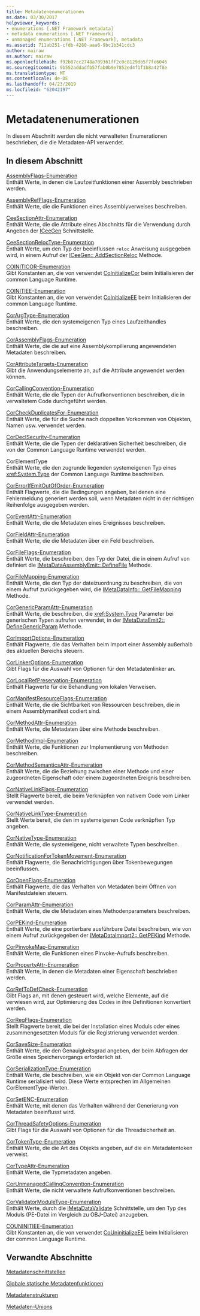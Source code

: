 ```yaml
---
title: Metadatenenumerationen
ms.date: 03/30/2017
helpviewer_keywords:
- enumerations [.NET Framework metadata]
- metadata enumerations [.NET Framework]
- unmanaged enumerations [.NET Framework], metadata
ms.assetid: 711ab251-cfdb-4280-aaa6-9bc1b341cdc3
author: mairaw
ms.author: mairaw
ms.openlocfilehash: f92b87cc2748a709361ff2c0c8129db5f7fe6046
ms.sourcegitcommit: 9b552addadfb57fab0b9e7852ed4f1f1b8a42f8e
ms.translationtype: MT
ms.contentlocale: de-DE
ms.lasthandoff: 04/23/2019
ms.locfileid: "62042197"
---
```

# <a name="metadata-enumerations"></a>Metadatenenumerationen
In diesem Abschnitt werden die nicht verwalteten Enumerationen beschrieben, die die Metadaten-API verwendet.  
  
## <a name="in-this-section"></a>In diesem Abschnitt  
 [AssemblyFlags-Enumeration](../../../../docs/framework/unmanaged-api/metadata/assemblyflags-enumeration.md)  
 Enthält Werte, in denen die Laufzeitfunktionen einer Assembly beschrieben werden.  
  
 [AssemblyRefFlags-Enumeration](../../../../docs/framework/unmanaged-api/metadata/assemblyrefflags-enumeration.md)  
 Enthält Werte, die die Funktionen eines Assemblyverweises beschreiben.  
  
 [CeeSectionAttr-Enumeration](../../../../docs/framework/unmanaged-api/metadata/ceesectionattr-enumeration.md)  
 Enthält Werte, die die Attribute eines Abschnitts für die Verwendung durch Angeben der [ICeeGen](../../../../docs/framework/unmanaged-api/metadata/iceegen-interface.md) Schnittstelle.  
  
 [CeeSectionRelocType-Enumeration](../../../../docs/framework/unmanaged-api/metadata/ceesectionreloctype-enumeration.md)  
 Enthält Werte, um den Typ der beeinflussen `reloc` Anweisung ausgegeben wird, in einem Aufruf der [ICeeGen:: AddSectionReloc](../../../../docs/framework/unmanaged-api/metadata/iceegen-addsectionreloc-method.md) Methode.  
  
 [COINITICOR-Enumeration](../../../../docs/framework/unmanaged-api/metadata/coiniticor-enumeration.md)  
 Gibt Konstanten an, die von verwendet [CoInitializeCor](../../../../docs/framework/unmanaged-api/hosting/coinitializecor-function.md) beim Initialisieren der common Language Runtime.  
  
 [COINITIEE-Enumeration](../../../../docs/framework/unmanaged-api/metadata/coinitiee-enumeration.md)  
 Gibt Konstanten an, die von verwendet [CoInitializeEE](../../../../docs/framework/unmanaged-api/hosting/coinitializeee-function.md) beim Initialisieren der common Language Runtime.  
  
 [CorArgType-Enumeration](../../../../docs/framework/unmanaged-api/metadata/corargtype-enumeration.md)  
 Enthält Werte, die den systemeigenen Typ eines Laufzeithandles beschreiben.  
  
 [CorAssemblyFlags-Enumeration](../../../../docs/framework/unmanaged-api/metadata/corassemblyflags-enumeration.md)  
 Enthält Werte, die die auf eine Assemblykompilierung angewendeten Metadaten beschreiben.  
  
 [CorAttributeTargets-Enumeration](../../../../docs/framework/unmanaged-api/metadata/corattributetargets-enumeration.md)  
 Gibt die Anwendungselemente an, auf die Attribute angewendet werden können.  
  
 [CorCallingConvention-Enumeration](../../../../docs/framework/unmanaged-api/metadata/corcallingconvention-enumeration.md)  
 Enthält Werte, die die Typen der Aufrufkonventionen beschreiben, die in verwaltetem Code durchgeführt werden.  
  
 [CorCheckDuplicatesFor-Enumeration](../../../../docs/framework/unmanaged-api/metadata/corcheckduplicatesfor-enumeration.md)  
 Enthält Werte, die für die Suche nach doppelten Vorkommen von Objekten, Namen usw. verwendet werden.  
  
 [CorDeclSecurity-Enumeration](../../../../docs/framework/unmanaged-api/metadata/cordeclsecurity-enumeration.md)  
 Enthält Werte, die die Typen der deklarativen Sicherheit beschreiben, die von der Common Language Runtime verwendet werden.  
  
 CorElementType  
 Enthält Werte, die den zugrunde liegenden systemeigenen Typ eines <xref:System.Type> der Common Language Runtime beschreiben.  
  
 [CorErrorIfEmitOutOfOrder-Enumeration](../../../../docs/framework/unmanaged-api/metadata/corerrorifemitoutoforder-enumeration.md)  
 Enthält Flagwerte, die die Bedingungen angeben, bei denen eine Fehlermeldung generiert werden soll, wenn Metadaten nicht in der richtigen Reihenfolge ausgegeben werden.  
  
 [CorEventAttr-Enumeration](../../../../docs/framework/unmanaged-api/metadata/coreventattr-enumeration.md)  
 Enthält Werte, die die Metadaten eines Ereignisses beschreiben.  
  
 [CorFieldAttr-Enumeration](../../../../docs/framework/unmanaged-api/metadata/corfieldattr-enumeration.md)  
 Enthält Werte, die die Metadaten über ein Feld beschreiben.  
  
 [CorFileFlags-Enumeration](../../../../docs/framework/unmanaged-api/metadata/corfileflags-enumeration.md)  
 Enthält Werte, die beschreiben, den Typ der Datei, die in einem Aufruf von definiert die [IMetaDataAssemblyEmit:: DefineFile](../../../../docs/framework/unmanaged-api/metadata/imetadataassemblyemit-definefile-method.md) Methode.  
  
 [CorFileMapping-Enumeration](../../../../docs/framework/unmanaged-api/metadata/corfilemapping-enumeration.md)  
 Enthält Werte, die den Typ der dateizuordnung zu beschreiben, die von einem Aufruf zurückgegeben wird, die [IMetaDataInfo:: GetFileMapping](../../../../docs/framework/unmanaged-api/metadata/imetadatainfo-getfilemapping-method.md) Methode.  
  
 [CorGenericParamAttr-Enumeration](../../../../docs/framework/unmanaged-api/metadata/corgenericparamattr-enumeration.md)  
 Enthält Werte, die beschreiben, die <xref:System.Type> Parameter bei generischen Typen aufrufen verwendet, in der [IMetaDataEmit2:: DefineGenericParam](../../../../docs/framework/unmanaged-api/metadata/imetadataemit2-definegenericparam-method.md) Methode.  
  
 [CorImportOptions-Enumeration](../../../../docs/framework/unmanaged-api/metadata/corimportoptions-enumeration.md)  
 Enthält Flagwerte, die das Verhalten beim Import einer Assembly außerhalb des aktuellen Bereichs steuern.  
  
 [CorLinkerOptions-Enumeration](../../../../docs/framework/unmanaged-api/metadata/corlinkeroptions-enumeration.md)  
 Gibt Flags für die Auswahl von Optionen für den Metadatenlinker an.  
  
 [CorLocalRefPreservation-Enumeration](../../../../docs/framework/unmanaged-api/metadata/corlocalrefpreservation-enumeration.md)  
 Enthält Flagwerte für die Behandlung von lokalen Verweisen.  
  
 [CorManifestResourceFlags-Enumeration](../../../../docs/framework/unmanaged-api/metadata/cormanifestresourceflags-enumeration.md)  
 Enthält Werte, die die Sichtbarkeit von Ressourcen beschreiben, die in einem Assemblymanifest codiert sind.  
  
 [CorMethodAttr-Enumeration](../../../../docs/framework/unmanaged-api/metadata/cormethodattr-enumeration.md)  
 Enthält Werte, die Metadaten über eine Methode beschreiben.  
  
 [CorMethodImpl-Enumeration](../../../../docs/framework/unmanaged-api/metadata/cormethodimpl-enumeration.md)  
 Enthält Werte, die Funktionen zur Implementierung von Methoden beschreiben.  
  
 [CorMethodSemanticsAttr-Enumeration](../../../../docs/framework/unmanaged-api/metadata/cormethodsemanticsattr-enumeration.md)  
 Enthält Werte, die die Beziehung zwischen einer Methode und einer zugeordneten Eigenschaft oder einem zugeordneten Ereignis beschreiben.  
  
 [CorNativeLinkFlags-Enumeration](../../../../docs/framework/unmanaged-api/metadata/cornativelinkflags-enumeration.md)  
 Stellt Flagwerte bereit, die beim Verknüpfen von nativem Code vom Linker verwendet werden.  
  
 [CorNativeLinkType-Enumeration](../../../../docs/framework/unmanaged-api/metadata/cornativelinktype-enumeration.md)  
 Stellt Werte bereit, die den im systemeigenen Code verknüpften Typ angeben.  
  
 [CorNativeType-Enumeration](../../../../docs/framework/unmanaged-api/metadata/cornativetype-enumeration.md)  
 Enthält Werte, die systemeigene, nicht verwaltete Typen beschreiben.  
  
 [CorNotificationForTokenMovement-Enumeration](../../../../docs/framework/unmanaged-api/metadata/cornotificationfortokenmovement-enumeration.md)  
 Enthält Flagwerte, die Benachrichtigungen über Tokenbewegungen beeinflussen.  
  
 [CorOpenFlags-Enumeration](../../../../docs/framework/unmanaged-api/metadata/coropenflags-enumeration.md)  
 Enthält Flagwerte, die das Verhalten von Metadaten beim Öffnen von Manifestdateien steuern.  
  
 [CorParamAttr-Enumeration](../../../../docs/framework/unmanaged-api/metadata/corparamattr-enumeration.md)  
 Enthält Werte, die die Metadaten eines Methodenparameters beschreiben.  
  
 [CorPEKind-Enumeration](../../../../docs/framework/unmanaged-api/metadata/corpekind-enumeration.md)  
 Enthält Werte, die eine portierbare ausführbare Datei beschreiben, wie von einem Aufruf zurückgegeben der [IMetaDataImport2:: GetPEKind](../../../../docs/framework/unmanaged-api/metadata/imetadataimport2-getpekind-method.md) Methode.  
  
 [CorPinvokeMap-Enumeration](../../../../docs/framework/unmanaged-api/metadata/corpinvokemap-enumeration.md)  
 Enthält Werte, die Funktionen eines PInvoke-Aufrufs beschreiben.  
  
 [CorPropertyAttr-Enumeration](../../../../docs/framework/unmanaged-api/metadata/corpropertyattr-enumeration.md)  
 Enthält Werte, in denen die Metadaten einer Eigenschaft beschrieben werden.  
  
 [CorRefToDefCheck-Enumeration](../../../../docs/framework/unmanaged-api/metadata/correftodefcheck-enumeration.md)  
 Gibt Flags an, mit denen gesteuert wird, welche Elemente, auf die verwiesen wird, zur Optimierung des Codes in ihre Definitionen konvertiert werden.  
  
 [CorRegFlags-Enumeration](../../../../docs/framework/unmanaged-api/metadata/corregflags-enumeration.md)  
 Stellt Flagwerte bereit, die bei der Installation eines Moduls oder eines zusammengesetzten Moduls für die Registrierung verwendet werden.  
  
 [CorSaveSize-Enumeration](../../../../docs/framework/unmanaged-api/metadata/corsavesize-enumeration.md)  
 Enthält Werte, die den Genauigkeitsgrad angeben, der beim Abfragen der Größe eines Speichervorgangs erforderlich ist.  
  
 [CorSerializationType-Enumeration](../../../../docs/framework/unmanaged-api/metadata/corserializationtype-enumeration.md)  
 Enthält Werte, die beschreiben, wie ein Objekt von der Common Language Runtime serialisiert wird. Diese Werte entsprechen im Allgemeinen CorElementType-Werten.  
  
 [CorSetENC-Enumeration](../../../../docs/framework/unmanaged-api/metadata/corsetenc-enumeration.md)  
 Enthält Werte, mit denen das Verhalten während der Generierung von Metadaten beeinflusst wird.  
  
 [CorThreadSafetyOptions-Enumeration](../../../../docs/framework/unmanaged-api/metadata/corthreadsafetyoptions-enumeration.md)  
 Gibt Flags für die Auswahl von Optionen für die Threadsicherheit an.  
  
 [CorTokenType-Enumeration](../../../../docs/framework/unmanaged-api/metadata/cortokentype-enumeration.md)  
 Enthält Werte, die die Art des Objekts angeben, auf die ein Metadatentoken verweist.  
  
 [CorTypeAttr-Enumeration](../../../../docs/framework/unmanaged-api/metadata/cortypeattr-enumeration.md)  
 Enthält Werte, die Typmetadaten angeben.  
  
 [CorUnmanagedCallingConvention-Enumeration](../../../../docs/framework/unmanaged-api/metadata/corunmanagedcallingconvention-enumeration.md)  
 Enthält Werte, die nicht verwaltete Aufrufkonventionen beschreiben.  
  
 [CorValidatorModuleType-Enumeration](../../../../docs/framework/unmanaged-api/metadata/corvalidatormoduletype-enumeration.md)  
 Enthält Werte, durch die [IMetaDataValidate](../../../../docs/framework/unmanaged-api/metadata/imetadatavalidate-interface.md) Schnittstelle, um den Typ des Moduls (PE-Datei im Vergleich zu OBJ-Datei) anzugeben.  
  
 [COUNINITIEE-Enumeration](../../../../docs/framework/unmanaged-api/metadata/couninitiee-enumeration.md)  
 Gibt Konstanten an, die von verwendet [CoUninitializeEE](../../../../docs/framework/unmanaged-api/hosting/couninitializeee-function.md) beim Initialisieren der common Language Runtime.  
  
## <a name="related-sections"></a>Verwandte Abschnitte  
 [Metadatenschnittstellen](../../../../docs/framework/unmanaged-api/metadata/metadata-interfaces.md)  
  
 [Globale statische Metadatenfunktionen](../../../../docs/framework/unmanaged-api/metadata/metadata-global-static-functions.md)  
  
 [Metadatenstrukturen](../../../../docs/framework/unmanaged-api/metadata/metadata-structures.md)  
  
 [Metadaten-Unions](../../../../docs/framework/unmanaged-api/metadata/metadata-unions.md)
